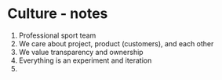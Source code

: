 # Culture - notes

1. Professional sport team
2. We care about project, product (customers), and each other
3. We value transparency and ownership
4. Everything is an experiment and iteration
5. 